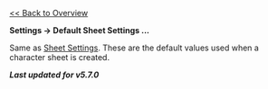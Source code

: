 [<< Back to Overview](./Overview.md "Overview")

**Settings -> Default Sheet Settings ...**

Same as [Sheet Settings](./Sheet%20Settings.md "Sheet Settings"). These are the default values used when a character sheet is created.

***Last updated for v5.7.0***